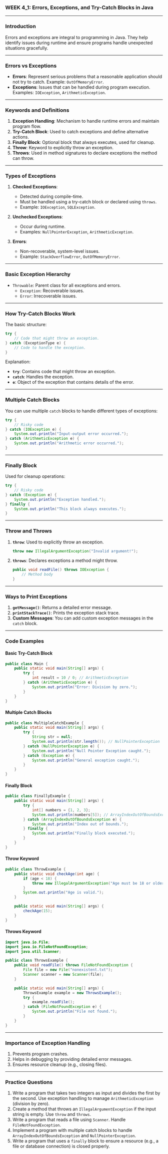 ### **WEEK 4_1: Errors, Exceptions, and Try-Catch Blocks in Java**

---

### **Introduction**
Errors and exceptions are integral to programming in Java. They help identify issues during runtime and ensure programs handle unexpected situations gracefully. 

---

### **Errors vs Exceptions**
- **Errors**: Represent serious problems that a reasonable application should not try to catch. Example: `OutOfMemoryError`.
- **Exceptions**: Issues that can be handled during program execution. Examples: `IOException`, `ArithmeticException`.

---

### **Keywords and Definitions**
1. **Exception Handling**: Mechanism to handle runtime errors and maintain program flow.
2. **Try-Catch Block**: Used to catch exceptions and define alternative actions.
3. **Finally Block**: Optional block that always executes, used for cleanup.
4. **Throw**: Keyword to explicitly throw an exception.
5. **Throws**: Used in method signatures to declare exceptions the method can throw.

---

### **Types of Exceptions**
1. **Checked Exceptions**:
   - Detected during compile-time.
   - Must be handled using a try-catch block or declared using `throws`.
   - Example: `IOException`, `SQLException`.
   
2. **Unchecked Exceptions**:
   - Occur during runtime.
   - Examples: `NullPointerException`, `ArithmeticException`.

3. **Errors**:
   - Non-recoverable, system-level issues.
   - Example: `StackOverflowError`, `OutOfMemoryError`.

---

### **Basic Exception Hierarchy**
- `Throwable`: Parent class for all exceptions and errors.
  - `Exception`: Recoverable issues.
  - `Error`: Irrecoverable issues.

---

### **How Try-Catch Blocks Work**
The basic structure:
```java
try {
    // Code that might throw an exception.
} catch (ExceptionType e) {
    // Code to handle the exception.
}
```
Explanation:
- **`try`**: Contains code that might throw an exception.
- **`catch`**: Handles the exception.
- **`e`**: Object of the exception that contains details of the error.

---

### **Multiple Catch Blocks**
You can use multiple `catch` blocks to handle different types of exceptions:
```java
try {
    // Risky code
} catch (IOException e) {
    System.out.println("Input-output error occurred.");
} catch (ArithmeticException e) {
    System.out.println("Arithmetic error occurred.");
}
```

---

### **Finally Block**
Used for cleanup operations:
```java
try {
    // Risky code
} catch (Exception e) {
    System.out.println("Exception handled.");
} finally {
    System.out.println("This block always executes.");
}
```

---

### **Throw and Throws**
1. **`throw`**: Used to explicitly throw an exception.
   ```java
   throw new IllegalArgumentException("Invalid argument!");
   ```

2. **`throws`**: Declares exceptions a method might throw.
   ```java
   public void readFile() throws IOException {
       // Method body
   }
   ```

---

### **Ways to Print Exceptions**
1. **`getMessage()`**: Returns a detailed error message.
2. **`printStackTrace()`**: Prints the exception stack trace.
3. **Custom Messages**: You can add custom exception messages in the `catch` block.

---

### **Code Examples**

#### **Basic Try-Catch Block**
```java
public class Main {
    public static void main(String[] args) {
        try {
            int result = 10 / 0; // ArithmeticException
        } catch (ArithmeticException e) {
            System.out.println("Error: Division by zero.");
        }
    }
}
```

#### **Multiple Catch Blocks**
```java
public class MultipleCatchExample {
    public static void main(String[] args) {
        try {
            String str = null;
            System.out.println(str.length()); // NullPointerException
        } catch (NullPointerException e) {
            System.out.println("Null Pointer Exception caught.");
        } catch (Exception e) {
            System.out.println("General exception caught.");
        }
    }
}
```

#### **Finally Block**
```java
public class FinallyExample {
    public static void main(String[] args) {
        try {
            int[] numbers = {1, 2, 3};
            System.out.println(numbers[5]); // ArrayIndexOutOfBoundsException
        } catch (ArrayIndexOutOfBoundsException e) {
            System.out.println("Index out of bounds.");
        } finally {
            System.out.println("Finally block executed.");
        }
    }
}
```

#### **Throw Keyword**
```java
public class ThrowExample {
    public static void checkAge(int age) {
        if (age < 18) {
            throw new IllegalArgumentException("Age must be 18 or older.");
        }
        System.out.println("Age is valid.");
    }

    public static void main(String[] args) {
        checkAge(15);
    }
}
```

#### **Throws Keyword**
```java
import java.io.File;
import java.io.FileNotFoundException;
import java.util.Scanner;

public class ThrowsExample {
    public void readFile() throws FileNotFoundException {
        File file = new File("nonexistent.txt");
        Scanner scanner = new Scanner(file);
    }

    public static void main(String[] args) {
        ThrowsExample example = new ThrowsExample();
        try {
            example.readFile();
        } catch (FileNotFoundException e) {
            System.out.println("File not found.");
        }
    }
}
```

---

### **Importance of Exception Handling**
1. Prevents program crashes.
2. Helps in debugging by providing detailed error messages.
3. Ensures resource cleanup (e.g., closing files).

---

### **Practice Questions**

1. Write a program that takes two integers as input and divides the first by the second. Use exception handling to manage `ArithmeticException` (division by zero).
2. Create a method that throws an `IllegalArgumentException` if the input string is empty. Use `throw` and `throws`.
3. Write a program that reads a file using `Scanner`. Handle `FileNotFoundException`.
4. Implement a program with multiple catch blocks to handle `ArrayIndexOutOfBoundsException` and `NullPointerException`.
5. Write a program that uses a `finally` block to ensure a resource (e.g., a file or database connection) is closed properly.

